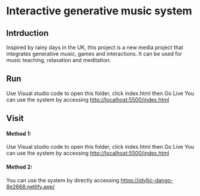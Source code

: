 # Interactive generative music system

## Intrduction
Inspired by rainy days in the UK, this project is a new media project that integrates generative music, games and interactions. It can be used for music teaching, relaxation and meditation.

## Run
Use Visual studio code to open this folder, click index.html then Go Live
You can use the system by accessing [http://localhost:5500/index.html](http://localhost:5500/index.html)

## Visit
#### Method 1: 
Use Visual studio code to open this folder, click index.html then Go Live
You can use the system by accessing [http://localhost:5500/index.html](http://localhost:5500/index.html)
#### Method 2: 
You can use the system by directly accessing https://idyllic-dango-8e2668.netlify.app/


